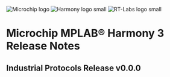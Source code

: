 ![Microchip logo](https://raw.githubusercontent.com/wiki/Microchip-MPLAB-Harmony/Microchip-MPLAB-Harmony.github.io/images/microchip_logo.png)
![Harmony logo small](https://raw.githubusercontent.com/wiki/Microchip-MPLAB-Harmony/Microchip-MPLAB-Harmony.github.io/images/microchip_mplab_harmony_logo_small.png)
![RT-Labs logo small](https://avatars.githubusercontent.com/u/45752777?s=200&v=4)

# Microchip MPLAB® Harmony 3 Release Notes

## Industrial Protocols Release v0.0.0
